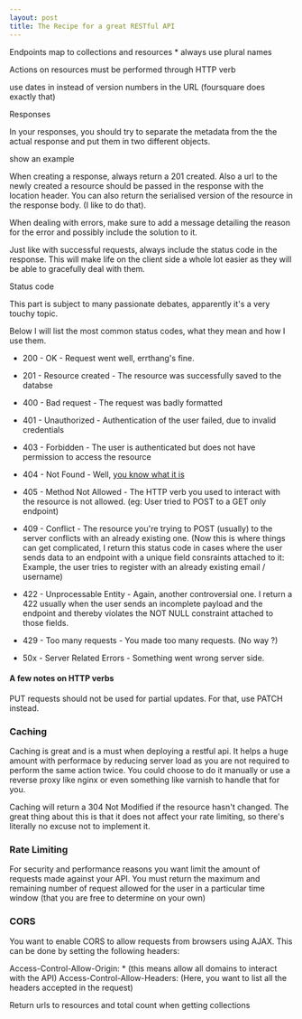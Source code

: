 ```yaml
---
layout: post
title: The Recipe for a great RESTful API
---
```


Endpoints map to collections and resources
    * always use plural names

Actions on resources must be performed through HTTP verb

use dates in instead of version numbers in the URL (foursquare does exactly that)

Responses

In your responses, you should try to separate the metadata from the the actual
response and put them in two different objects.

show an example

When creating a response, always return a 201 created. Also a url to the newly
created a resource should be passed in the response with the location header.
You can also return the serialised version of the resource in the response body.
(I like to do that).


When dealing with errors, make sure to add a message detailing the reason for
the error and possibly include the solution to it.

Just like with successful requests, always include the status code in the
response. This will make life on the client side a whole lot easier as they will
be able to gracefully deal with them.

Status code

This part is subject to many passionate debates, apparently it's a very touchy
topic.

Below I will list the most common status codes, what they mean and how I use
them.

* 200 - OK - Request went well, errthang's fine.
* 201 - Resource created - The resource was successfully saved to the databse
* 400 - Bad request     - The request was badly formatted
* 401 - Unauthorized    - Authentication of the user failed, due to invalid
  credentials

* 403 - Forbidden - The user is authenticated but does not have permission to
  access the resource
* 404 - Not Found - Well, [you know what it
  is](https://www.youtube.com/watch?v=yX2vWL2b2Rc)
* 405 - Method Not Allowed - The HTTP verb you used to interact with the
  resource is not allowed. (eg: User tried to POST to a GET only endpoint)
* 409 - Conflict - The resource you're trying to POST (usually) to the server
  conflicts with an already existing one. (Now this is where things can get
  complicated, I return this status code in cases where the user sends data
  to an endpoint with a unique field consraints attached to it: Example, the
  user tries to register with an already existing email / username)

* 422 - Unprocessable Entity - Again, another controversial one. I return a 422
  usually when the user sends an incomplete payload and the endpoint and thereby
  violates the NOT NULL constraint attached to those fields.
* 429 - Too many requests - You made too many requests. (No way ?)
* 50x - Server Related Errors - Something went wrong server side.

#### A few notes on HTTP verbs

PUT requests should not be used for partial updates. For that, use PATCH instead.

### Caching

Caching is great and is a must when deploying a restful api. It helps a huge
amount with performace by reducing server load as you are not required to
perform the same action twice. You could choose to do it manually or use a
reverse proxy like nginx or even something like varnish to handle that for you.

Caching will return a 304 Not Modified if the resource hasn't changed. The great
thing about this is that it does not affect your rate limiting, so there's
literally no excuse not to implement it.


### Rate Limiting

For security and performance reasons you want limit the amount of requests made
against your API.
You must return the maximum and remaining number of request allowed for the user
in a particular time window (that you are free to determine on your own)

### CORS

You want to enable CORS to allow requests from browsers using AJAX. This can
be done by setting the following headers:

Access-Control-Allow-Origin: * (this means allow all domains to interact with
the API)
Access-Control-Allow-Headers: (Here, you want to list all the headers accepted
in the request)

Return urls to resources and total count when getting collections

